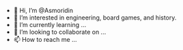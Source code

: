 - 👋 Hi, I’m @Asmoridin
- 👀 I’m interested in engineering, board games, and history.
- 🌱 I’m currently learning ...
- 💞️ I’m looking to collaborate on ...
- 📫 How to reach me ...

<!---
Asmoridin/Asmoridin is a ✨ special ✨ repository because its `README.md` (this file) appears on your GitHub profile.
You can click the Preview link to take a look at your changes.
--->
